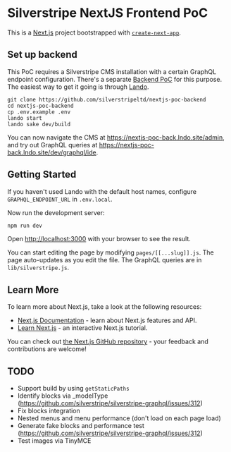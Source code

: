 # Silverstripe NextJS Frontend PoC

This is a [Next.js](https://nextjs.org/) project bootstrapped with [`create-next-app`](https://github.com/vercel/next.js/tree/canary/packages/create-next-app).

## Set up backend

This PoC requires a Silverstripe CMS installation with a certain GraphQL endpoint configuration.
There's a separate [Backend PoC](https://github.com/silverstripeltd/nextjs-poc-backend) for this purpose.
The easiest way to get it going is through [Lando](https://lando.dev).

```
git clone https://github.com/silverstripeltd/nextjs-poc-backend
cd nextjs-poc-backend
cp .env.example .env
lando start
lando sake dev/build
````

You can now navigate the CMS at https://nextjs-poc-back.lndo.site/admin,
and try out GraphQL queries at https://nextjs-poc-back.lndo.site/dev/graphql/ide.

## Getting Started

If you haven't used Lando with the default host names,
configure `GRAPHQL_ENDPOINT_URL` in `.env.local`.

Now run the development server:

```bash
npm run dev
```

Open [http://localhost:3000](http://localhost:3000) with your browser to see the result.

You can start editing the page by modifying `pages/[[...slug]].js`. The page auto-updates as you edit the file.
The GraphQL queries are in `lib/silverstripe.js`.

## Learn More

To learn more about Next.js, take a look at the following resources:

- [Next.js Documentation](https://nextjs.org/docs) - learn about Next.js features and API.
- [Learn Next.js](https://nextjs.org/learn) - an interactive Next.js tutorial.

You can check out [the Next.js GitHub repository](https://github.com/vercel/next.js/) - your feedback and contributions are welcome!

## TODO

 * Support build by using `getStaticPaths`
 * Identify blocks via _modelType (https://github.com/silverstripe/silverstripe-graphql/issues/312)
 * Fix blocks integration
 * Nested menus and menu performance (don't load on each page load)
 * Generate fake blocks and performance test (https://github.com/silverstripe/silverstripe-graphql/issues/312)
 * Test images via TinyMCE